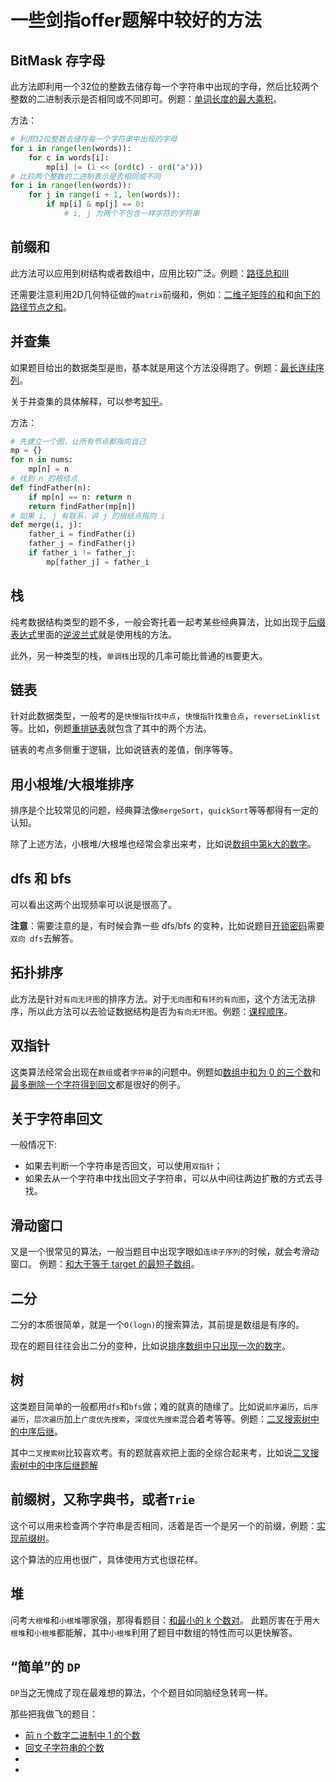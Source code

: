 # 一些剑指offer题解中较好的方法

## BitMask 存字母

此方法即利用一个32位的整数去储存每一个字符串中出现的字母，然后比较两个整数的二进制表示是否相同或不同即可。例题：[单词长度的最大乘积](https://leetcode-cn.com/problems/aseY1I/submissions/)。

方法：
```python
# 利用32位整数去储存每一个字符串中出现的字母
for i in range(len(words)):
    for c in words[i]:
        mp[i] |= (1 << (ord(c) - ord("a")))
# 比较两个整数的二进制表示是否相同或不同
for i in range(len(words)):
    for j in range(i + 1, len(words)):
        if mp[i] & mp[j] == 0:
            # i, j 为两个不包含一样字符的字符串
```

## 前缀和

此方法可以应用到树结构或者数组中，应用比较广泛。例题：[路径总和III](https://leetcode-cn.com/problems/path-sum-iii/)

还需要注意利用2D几何特征做的`matrix`前缀和，例如：[二维子矩阵的和](https://leetcode-cn.com/problems/O4NDxx/)和[向下的路径节点之和](https://leetcode-cn.com/problems/6eUYwP/)。

## 并查集

如果题目给出的数据类型是`图`，基本就是用这个方法没得跑了。例题：[最长连续序列](https://leetcode-cn.com/problems/WhsWhI/submissions/0)。

关于并查集的具体解释，可以参考[知乎](https://zhuanlan.zhihu.com/p/93647900/)。

方法：
```python
# 先建立一个图，让所有节点都指向自己
mp = {}
for n in nums:
    mp[n] = n
# 找到 n 的根结点
def findFather(n):
    if mp[n] == n: return n
    return findFather(mp[n])
# 如果 i, j 有联系，讲 j 的根结点指向 i
def merge(i, j):
    father_i = findFather(i)
    father_j = findFather(j)
    if father_i != father_j:
        mp[father_j] = father_i 
```

## 栈

纯考数据结构类型的题不多，一般会寄托着一起考某些经典算法，比如出现于[后缀表达式](https://leetcode-cn.com/problems/8Zf90G/)里面的[逆波兰式](https://baike.baidu.com/item/%E9%80%86%E6%B3%A2%E5%85%B0%E5%BC%8F/128437)就是使用栈的方法。

此外，另一种类型的栈，`单调栈`出现的几率可能比普通的`栈`要更大。

## 链表

针对此数据类型，一般考的是`快慢指针找中点`，`快慢指针找重合点`，`reverseLinklist`等。比如，例题[重排链表](https://leetcode-cn.com/problems/LGjMqU/)就包含了其中的两个方法。

链表的考点多侧重于逻辑，比如说链表的差值，倒序等等。

## 用小根堆/大根堆排序

排序是个比较常见的问题，经典算法像`mergeSort`，`quickSort`等等都得有一定的认知。

除了上述方法，小根堆/大根堆也经常会拿出来考，比如说[数组中第k大的数字](https://leetcode-cn.com/problems/xx4gT2/)。

## dfs 和 bfs

可以看出这两个出现频率可以说是很高了。

**注意**：需要注意的是，有时候会靠一些 dfs/bfs 的变种，比如说题目[开锁密码](https://leetcode-cn.com/problems/zlDJc7/)需要`双向 dfs`去解答。

## 拓扑排序

此方法是针对`有向无环图`的排序方法。对于`无向图`和`有环的有向图`，这个方法无法排序，所以此方法可以去验证数据结构是否为`有向无环图`。例题：[课程顺序](https://leetcode-cn.com/problems/QA2IGt/)。

## 双指针

这类算法经常会出现在`数组`或者`字符串`的问题中。例题如[数组中和为 0 的三个数](https://leetcode-cn.com/problems/1fGaJU/)和[最多删除一个字符得到回文](https://leetcode-cn.com/problems/RQku0D/)都是很好的例子。

## 关于字符串回文

一般情况下:
- 如果去判断一个字符串是否回文，可以使用`双指针`；
- 如果去从一个字符串中找出回文子字符串，可以从中间往两边扩散的方式去寻找。 

## 滑动窗口

又是一个很常见的算法，一般当题目中出现字眼如`连续子序列`的时候，就会考滑动窗口。
例题：[和大于等于 target 的最短子数组](https://leetcode-cn.com/problems/2VG8Kg/)。

## 二分

二分的本质很简单，就是一个`O(logn)`的搜索算法，其前提是数组是有序的。

现在的题目往往会出二分的变种，比如说[排序数组中只出现一次的数字](https://leetcode-cn.com/problems/skFtm2/)。

## 树

这类题目简单的一般都用`dfs`和`bfs`做；难的就真的随缘了。比如说`前序遍历`，`后序遍历`，`层次遍历`加上`广度优先搜索`，`深度优先搜索`混合着考等等。例题：[二叉搜索树中的中序后继](https://leetcode-cn.com/problems/P5rCT8/)。 

其中`二叉搜索树`比较喜欢考。有的题就喜欢把上面的全综合起来考，比如说[二叉搜索树中的中序后继题解](https://leetcode-cn.com/problems/P5rCT8/solution/tong-guan-jian-2-dfs-by-muluo-2-id3e/)

## 前缀树，又称字典书，或者`Trie`

这个可以用来检查两个字符串是否相同，活着是否一个是另一个的前缀，例题：[实现前缀树](https://leetcode-cn.com/problems/QC3q1f/)。

这个算法的应用也很广，具体使用方式也很花样。

## 堆

问考`大根堆`和`小根堆`哪家强，那得看题目：[和最小的 k 个数对](https://leetcode-cn.com/problems/qn8gGX/)。
此题厉害在于用`大根堆`和`小根堆`都能解，其中`小根堆`利用了题目中数组的特性而可以更快解答。

## “简单”的 `DP`

`DP`当之无愧成了现在最难想的算法，个个题目如同脑经急转弯一样。

那些把我做飞的题目：
- [前 n 个数字二进制中 1 的个数](https://leetcode-cn.com/problems/w3tCBm/})
- [回文子字符串的个数](https://leetcode-cn.com/problems/a7VOhD/)
- []()
- []()